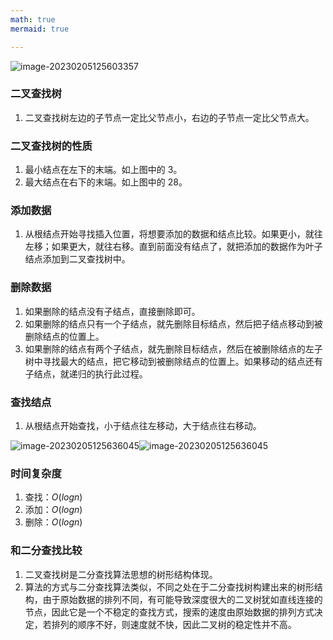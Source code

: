 ```yaml
---
math: true
mermaid: true

---
```


![image-20230205125603357](https://cdn.jsdelivr.net/gh/yzngo/ImageHosting/img/202302051256407.png)

### 二叉查找树

1. 二叉查找树左边的子节点一定比父节点小，右边的子节点一定比父节点大。

### 二叉查找树的性质

1. 最小结点在左下的末端。如上图中的 3。
2. 最大结点在右下的末端。如上图中的 28。


### 添加数据

1. 从根结点开始寻找插入位置，将想要添加的数据和结点比较。如果更小，就往左移；如果更大，就往右移。直到前面没有结点了，就把添加的数据作为叶子结点添加到二叉查找树中。

### 删除数据

1. 如果删除的结点没有子结点，直接删除即可。
2. 如果删除的结点只有一个子结点，就先删除目标结点，然后把子结点移动到被删除结点的位置上。
3. 如果删除的结点有两个子结点，就先删除目标结点，然后在被删除结点的左子树中寻找最大的结点，把它移动到被删除结点的位置上。如果移动的结点还有子结点，就递归的执行此过程。

### 查找结点

1. 从根结点开始查找，小于结点往左移动，大于结点往右移动。

![image-20230205125636045](https://cdn.jsdelivr.net/gh/yzngo/ImageHosting/img/202302051256088.png)![image-20230205125636045](C:\Users\Yzngo\AppData\Roaming\Typora\typora-user-images\image-20230205125636045.png)

### 时间复杂度

1. 查找：$O (logn)$
2. 添加：$O (logn)$
3. 删除：$O (logn)$


### 和二分查找比较

1. 二叉查找树是二分查找算法思想的树形结构体现。
2. 算法的方式与二分查找算法类似，不同之处在于二分查找树构建出来的树形结构，由于原始数据的排列不同，有可能导致深度很大的二叉树犹如直线连接的节点，因此它是一个不稳定的查找方式，搜索的速度由原始数据的排列方式决定，若排列的顺序不好，则速度就不快，因此二叉树的稳定性并不高。
